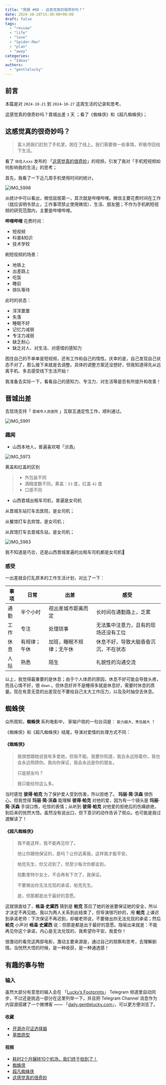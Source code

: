 ```yaml
---
title: "周报 #08 - 这感觉真的很奇妙吗？"
date: 2024-10-28T15:30:00+08:00
draft: false
tags: 
  - "review"
  - "life"
  - "love"
  - "Spider-Man"
  - "plan"
  - "away"
categories: 
  - "Ideas"
authors:
  - "gentlelucky"
---
```


## 前言

本篇是对  `2024-10-21`  到  `2024-10-27`  这周生活的记录和思考。

这感觉真的很奇妙吗？晋城出差 `3` 天 ；看了《蜘蛛侠》和《超凡蜘蛛侠》；

## 这感觉真的很奇妙吗？

> 富人把我们赶到了手机里，困在了线上。我们需要做一些事情，积极夺回线下生活。

看了 `俏佳人xxx` 发布的 「[这感觉真的很奇妙](https://www.bilibili.com/video/BV19x1WYGEiF/?vd_source=5470b2ac24647c353a06fe1e5de58791)」的视频，引发了我对「手机短视频如何影响我的生活」的思考；

首先，我看了一下近几周手机使用时间的统计。

![IMG_5998](https://image.gentlelucky.com/IMG_5998.JPG)

从统计中可以看出，微信屈居第一，其次就是哔哩哔哩。微信主要花费时间在工作（就应该明令禁止，工作事项禁止使用微信）、生活、朋友圈；不作为手机刷短视频的研究范围内，主要是哔哩哔哩。

**哔哩哔哩** 花费时间：

- 短视频
- 科普&知识
- 技术学校

刷短视频的场景：

- 地铁上
- 出差路上
- 吃饭
- 睡前
- 排队等待

此时的状态：

- 浑浑噩噩
- 失落
- 睡眠不好
- 记忆力减弱
- 专注力减弱
- 缺乏耐心
- 缺乏对人、对生活、对感情的感知力

困住自己的不单单是短视频，还有工作和自己的惰性。庆幸的是，自己发现自己状态不对了，那么接下来就是去调整。具体的调整方案还没想好，但我知道得先从远离手机、多去感受线下生活开始！

我准备去实际一下，看看自己的感知力、专注力、对生活等是否有所提升和改善！

## 晋城出差

去现场支持「 `晋城市人民医院` 」互联互通定性工作，顺利通过。

![IMG_5991](https://image.gentlelucky.com/IMG_5991.JPG)

### 趣闻

+ 山西本地人，普遍喜欢喝「汾酒」

![IMG_5973](https://image.gentlelucky.com/IMG_5973.jpg)

黄盖和红盖的区别

> - 外包装不同
> - 酒精度数不同，黄盖：`53` 度，红盖 `42` 度
> - 口感不同

- 山西晋城出租车司机，普遍是女司机

从晋城东站打车去医院，是女司机；

从餐馆打车去宾馆，是女司机；

从宾馆打车去晋城东站，是女司机；

![IMG_5983](https://image.gentlelucky.com/IMG_5983.jpg)

我不知道是巧合，还是山西晋城普遍的出租车司机都是女司机🤔

### 感受

一出差就会打乱原本的工作生活计划，对比了一下：

| 事项 | 日常         | 出差                     | 感受                                 |
| ---- | ------------ | ------------------------ | ------------------------------------ |
| 通勤 | 半个小时     | 视出差城市距离而定       | 长时间在通勤路上，乏累               |
| 工作 | 专注         | 处理琐事                 | 无法集中注意力，且有的现场还没有工位 |
| 休息 | 有规律；午休 | 加班，睡眠不规律；无午休 | 休息不好，导致大脑昏昏沉沉，不在状态 |
| 人际 | 熟悉         | 陌生                     | 礼貌性的沟通交流                     |

以上，我觉得最重要的是休息；由于个人体质的原因，休息不好可能会导致头疼，而且心情不好，很 `down` 。但休息好并不是睡得多就是休息好，需要时休息的质量。现在有意无意的出差现在不要给自己太大工作压力，以及及时抽空去休息。

## 蜘蛛侠

众所周知，**蜘蛛侠** 系列电影中， 家喻户晓的一句台词是： `能力越大，责任越大` ！

《蜘蛛侠》和《超凡蜘蛛侠》结尾，导演对爱情的处理方式不同：

#### 《蜘蛛侠》

> 我很想跟她说我有多爱她，但我不能。我要你知道，我会永远陪着你，我也会永远照顾你。我向你保证，我会永远是你的朋友。
>
> 只是朋友吗？
>
> 我只能给你这么多。

当时感觉 **彼得·帕克** 为了保护爱人受到伤害，所以拒绝了。 **玛丽·简·沃森** 很伤心。但我觉得 **玛丽·简·沃森** 能理解 **彼得·帕克** 对他的爱，因为有一个镜头是 **玛丽·简·沃森** 手误口唇，吃惊的表情；从听到 **彼得·帕克** 对他爱的拒绝后的伤痛欲绝，到后来的恍然大悟。虽然没有说出口，但下意识的动作告诉了观众。也可能是我过渡解读了！

#### 《超凡蜘蛛侠》

> 我不能这样，我不能再见你了。
>
> 他让你跟他保证的，是吗？让你远离我，这样我才能平安。

> 帕克先生，你又迟到了。但至少每次你都会到。
>
> 抱歉里特尔女士，不会再有下次了，我保证。
>
> 不要做出你无法兑现的承诺，帕克先生。
>
> 是，但那都是出于最好的意愿。

这就很直给了，**格温·史黛西** 猜到是 **帕克** 答应了她的爸爸要保证她的安全，所以才决定不再见她。我以为两人关系到此结束了，但导演很巧妙的，用  **帕克** 上课迟到承诺老师：下次保证不再迟到，却被老师说，不要做出你无法兑现的承诺；然后 **帕克** 小声对 **格温·史黛西** 说：但那是都是出于最好的意愿。隐喻出来就是：不能再见你这个承诺，内心是无法兑现的，我希望你平安。我爱你！

很激动的看完这两部电影，激动主要来源是，通过自己的观察和思考，去理解剧情。当恍然大悟的时候，是一种收获，是一种通透感！

## 有趣的事与物

### 输入

虽然大部分有意思的输入会在 「[Lucky’s Footprints](https://t.me/wxluckya)」 Telegram 频道里自动同步，不过还是挑选一部分在这里列举一下。并且把 Telegram Channel 消息作为内容源搭建了一个微博客 —— 「[daily.gentlelucky.com](https://daily.gentlelucky.com/)」，可以更方便浏览了。

#### 收藏

- [开源许可证选择器](https://open-source-license-chooser.toolsnav.top/zh/)
- [草图原型](https://frame0.app/)

#### 视频

- [耗时2个月辗转10个机场，我们终于拍到了！](https://www.bilibili.com/video/av113366802634220)
- [蜘蛛侠](http://movie.douban.com/subject/1306612/)
- [超凡蜘蛛侠](http://movie.douban.com/subject/2129132/)
- [这感觉真的很奇妙](https://www.bilibili.com/video/av113372926318293)
